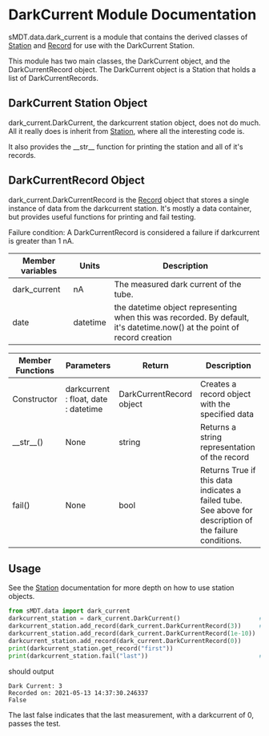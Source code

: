 DarkCurrent Module Documentation
==========================

sMDT.data.dark_current is a module that contains the derived classes of [Station](station.md) and [Record](record.md) for use with the DarkCurrent Station. 

This module has two main classes, the DarkCurrent object, and the DarkCurrentRecord object. The DarkCurrent object is a Station that holds a list of DarkCurrentRecords.

DarkCurrent Station Object
--------------------
dark_current.DarkCurrent, the darkcurrent station object, does not do much. All it really does is inherit from [Station](station.md), where all the interesting code is. 

It also provides the \_\_str\_\_ function for printing the station and all of it's records.

DarkCurrentRecord Object
------------------
dark_current.DarkCurrentRecord is the [Record](record.md) object that stores a single instance of data from the darkcurrent station. 
It's mostly a data container, but provides useful functions for printing and fail testing. 

Failure condition: A DarkCurrentRecord is considered a failure if darkcurrent is greater than 1 nA.

Member variables|Units|Description
---|---|---
dark_current | nA | The measured dark current of the tube.
date | datetime | the datetime object representing when this was recorded. By default, it's datetime.now() at the point of record creation

Member Functions|Parameters|Return|Description
---|---|---|---
Constructor|darkcurrent : float, date : datetime | DarkCurrentRecord object | Creates a record object with the specified data
\_\_str\_\_()|None|string|Returns a string representation of the record
fail()|None|bool|Returns True if this data indicates a failed tube. See above for description of the failure conditions.

Usage
-----
See the [Station](station.md) documentation for more depth on how to use station objects. 
```python
from sMDT.data import dark_current
darkcurrent_station = dark_current.DarkCurrent()                      #instantiate DarkCurrent station object
darkcurrent_station.add_record(dark_current.DarkCurrentRecord(3))     #add 3 DarkCurrentRecords to the darkcurrent station, nonsense values for frequency
darkcurrent_station.add_record(dark_current.DarkCurrentRecord(1e-10))
darkcurrent_station.add_record(dark_current.DarkCurrentRecord(0))
print(darkcurrent_station.get_record("first"))
print(darkcurrent_station.fail("last"))                               #print the first DarkCurrentRecord, and whether the tube fails based on the last record.

```
should output
```
Dark Current: 3
Recorded on: 2021-05-13 14:37:30.246337
False
```
The last false indicates that the last measurement, with a darkcurrent of 0, passes the test.
